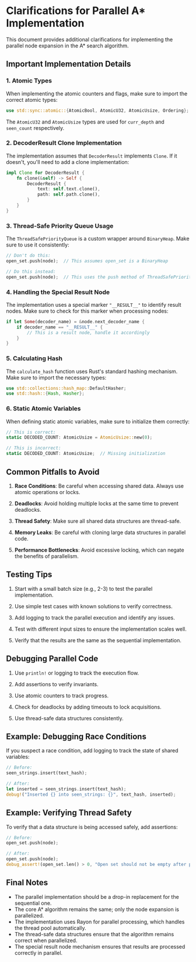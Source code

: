 # Clarifications for Parallel A* Implementation

This document provides additional clarifications for implementing the parallel node expansion in the A* search algorithm.

## Important Implementation Details

### 1. Atomic Types

When implementing the atomic counters and flags, make sure to import the correct atomic types:

```rust
use std::sync::atomic::{AtomicBool, AtomicU32, AtomicUsize, Ordering};
```

The `AtomicU32` and `AtomicUsize` types are used for `curr_depth` and `seen_count` respectively.

### 2. DecoderResult Clone Implementation

The implementation assumes that `DecoderResult` implements `Clone`. If it doesn't, you'll need to add a clone implementation:

```rust
impl Clone for DecoderResult {
    fn clone(&self) -> Self {
        DecoderResult {
            text: self.text.clone(),
            path: self.path.clone(),
        }
    }
}
```

### 3. Thread-Safe Priority Queue Usage

The `ThreadSafePriorityQueue` is a custom wrapper around `BinaryHeap`. Make sure to use it consistently:

```rust
// Don't do this:
open_set.push(node);  // This assumes open_set is a BinaryHeap

// Do this instead:
open_set.push(node);  // This uses the push method of ThreadSafePriorityQueue
```

### 4. Handling the Special Result Node

The implementation uses a special marker `"__RESULT__"` to identify result nodes. Make sure to check for this marker when processing nodes:

```rust
if let Some(decoder_name) = &node.next_decoder_name {
    if decoder_name == "__RESULT__" {
        // This is a result node, handle it accordingly
    }
}
```

### 5. Calculating Hash

The `calculate_hash` function uses Rust's standard hashing mechanism. Make sure to import the necessary types:

```rust
use std::collections::hash_map::DefaultHasher;
use std::hash::{Hash, Hasher};
```

### 6. Static Atomic Variables

When defining static atomic variables, make sure to initialize them correctly:

```rust
// This is correct:
static DECODED_COUNT: AtomicUsize = AtomicUsize::new(0);

// This is incorrect:
static DECODED_COUNT: AtomicUsize;  // Missing initialization
```

## Common Pitfalls to Avoid

1. **Race Conditions**: Be careful when accessing shared data. Always use atomic operations or locks.

2. **Deadlocks**: Avoid holding multiple locks at the same time to prevent deadlocks.

3. **Thread Safety**: Make sure all shared data structures are thread-safe.

4. **Memory Leaks**: Be careful with cloning large data structures in parallel code.

5. **Performance Bottlenecks**: Avoid excessive locking, which can negate the benefits of parallelism.

## Testing Tips

1. Start with a small batch size (e.g., 2-3) to test the parallel implementation.

2. Use simple test cases with known solutions to verify correctness.

3. Add logging to track the parallel execution and identify any issues.

4. Test with different input sizes to ensure the implementation scales well.

5. Verify that the results are the same as the sequential implementation.

## Debugging Parallel Code

1. Use `println!` or logging to track the execution flow.

2. Add assertions to verify invariants.

3. Use atomic counters to track progress.

4. Check for deadlocks by adding timeouts to lock acquisitions.

5. Use thread-safe data structures consistently.

## Example: Debugging Race Conditions

If you suspect a race condition, add logging to track the state of shared variables:

```rust
// Before:
seen_strings.insert(text_hash);

// After:
let inserted = seen_strings.insert(text_hash);
debug!("Inserted {} into seen_strings: {}", text_hash, inserted);
```

## Example: Verifying Thread Safety

To verify that a data structure is being accessed safely, add assertions:

```rust
// Before:
open_set.push(node);

// After:
open_set.push(node);
debug_assert!(open_set.len() > 0, "Open set should not be empty after pushing a node");
```

## Final Notes

- The parallel implementation should be a drop-in replacement for the sequential one.
- The core A* algorithm remains the same; only the node expansion is parallelized.
- The implementation uses Rayon for parallel processing, which handles the thread pool automatically.
- The thread-safe data structures ensure that the algorithm remains correct when parallelized.
- The special result node mechanism ensures that results are processed correctly in parallel. 